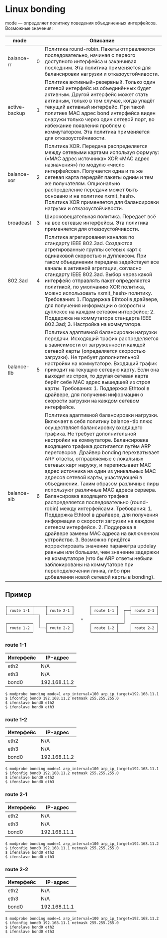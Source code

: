 # Linux bonding

 mode — определяет политику поведения объединенных интерфейсов. Возможные значения:

| mode | | Описание |
| - | - | - |
| balance-rr | 0 | Политика round-robin. Пакеты отправляются последовательно, начиная с первого доступного интерфейса и заканчивая последним. Эта политика применяется для балансировки нагрузки и отказоустойчивости. | 
| active-backup | 1 | Политика активный-резервный. Только один сетевой интерфейс из объединённых будет активным. Другой интерфейс может стать активным, только в том случае, когда упадёт текущий активный интерфейс. При такой политике MAC адрес bond интерфейса виден снаружи только через один сетевой порт, во избежание появления проблем с коммутатором. Эта политика применяется для отказоустойчивости. |
| balance-xor | 2 | Политика XOR. Передача распределяется между сетевыми картами используя формулу: («MAC адрес источника» XOR «MAC адрес назначения») по модулю «число интерфейсов». Получается одна и та же сетевая карта передаёт пакеты одним и тем же получателям. Опционально распределение передачи может быть основано и на политике «xmit_hash».  Политика XOR применяется для балансировки нагрузки и отказоустойчивости. |
| broadcast | 3 | Широковещательная политика. Передает всё на все сетевые интерфейсы. Эта политика применяется для отказоустойчивости. |
| 802.3ad | 4 | Политика агрегирования каналов по стандарту IEEE 802.3ad. Создаются агрегированные группы сетевых карт с одинаковой скоростью и дуплексом. При таком объединении передача задействует все каналы в активной агрегации, согласно стандарту IEEE 802.3ad. Выбор через какой интерфейс отправлять пакет определяется политикой, по умолчанию XOR политика, можно использовать «xmit_hash» политику. Требования: 1. Поддержка Ethtool в драйвере, для получения информации о скорости и дуплексе на каждом сетевом интерфейсе; 2. Поддержка на коммутаторе стандарта IEEE 802.3ad; 3. Настройка на коммутаторе. |
| balance-tlb | 5 | Политика адаптивной балансировки нагрузки передачи. Исходящий трафик распределяется в зависимости от загруженности каждой сетевой карты (определяется скоростью загрузки). Не требует дополнительной настройки на коммутаторе. Входящий трафик приходит на текущую сетевую карту. Если она выходит из строя, то другая сетевая карта берёт себе MAC адрес вышедшей из строя карты. Требования: 1. Поддержка Ethtool в драйвере, для получения информации о скорости загрузки на каждом сетевом интерфейсе. |
| balance-alb | 6 | Политика адаптивной балансировки нагрузки. Включает в себя политику balance-tlb плюс осуществляет балансировку входящего трафика. Не требует дополнительной настройки на коммутаторе. Балансировка входящего трафика достигается путём ARP переговоров. Драйвер bonding перехватывает ARP ответы, отправляемые с локальных сетевых карт наружу, и переписывает MAC адрес источника на один из уникальных MAC адресов сетевой карты, участвующей в объединении. Таким образом различные пиры используют различные MAC адреса сервера. Балансировка входящего трафика распределяется последовательно (round-robin) между интерфейсами. Требования: 1. Поддержка Ethtool в драйвере, для получения информации о скорости загрузки на каждом сетевом интерфейсе. 2. Поддержка в драйвере замены MAC адреса на включенном устройстве. 3. Возможно придётся корректировать значение параметра updelay равным или большим, чем значение задержки на коммутаторе (что бы ARP ответы небыли заблокированы на коммутаторе при переподключении линка, либо при добавлении новой сетевой карты в bonding). |
 
 ## Пример
 ```
┌───────────┬─────┬───────────┐       ┌───────────┐     ┌───────────┐
│ route 1-1 │     │ route 2-1 │       │ route 1-1 │  ┌──┤ route 2-1 │
└───────────┴──┐  └───────────┘       └───────────┘  │  └───────────┘
                │                  +                  │
┌───────────┐  │  ┌───────────┐       ┌───────────┬──┘  ┌───────────┐
│ route 1-2 │  └──┤ route 2-2 │       │ route 1-2 │     │ route 2-2 │
└───────────┘     └───────────┘       └───────────┴─────┴───────────┘
 ```
### route 1-1
| Интерфейс | IP-адрес |
| - | - |
| eth2 | N/A |
| eth3 | N/A |
| bond0 | 192.168.11.2 |

```
$ modprobe bonding mode=1 arp_interval=100 arp_ip_target=192.168.11.1
$ ifconfig bond0 192.168.11.2 netmask 255.255.255.0
$ ifenslave bond0 eth2
$ ifenslave bond0 eth3
 ```
 ### route 1-2
| Интерфейс | IP-адрес |
| - | - |
| eth2 | N/A |
| eth3 | N/A |
| bond0 | 192.168.11.2 |

```
$ modprobe bonding mode=1 arp_interval=100 arp_ip_target=192.168.11.1
$ ifconfig bond0 192.168.11.2 netmask 255.255.255.0
$ ifenslave bond0 eth2
$ ifenslave bond0 eth3
 ```
 ### route 2-1
| Интерфейс | IP-адрес |
| - | - |
| eth2 | N/A |
| eth3 | N/A |
| bond0 | 192.168.11.1 |

```
$ modprobe bonding mode=1 arp_interval=100 arp_ip_target=192.168.11.2
$ ifconfig bond0 192.168.11.1 netmask 255.255.255.0
$ ifenslave bond0 eth2
$ ifenslave bond0 eth3
 ```
  ### route 2-2
| Интерфейс | IP-адрес |
| - | - |
| eth2 | N/A |
| eth3 | N/A |
| bond0 | 192.168.11.1 |

```
$ modprobe bonding mode=1 arp_interval=100 arp_ip_target=192.168.11.2
$ ifconfig bond0 192.168.11.1 netmask 255.255.255.0
$ ifenslave bond0 eth2
$ ifenslave bond0 eth3
 ```
